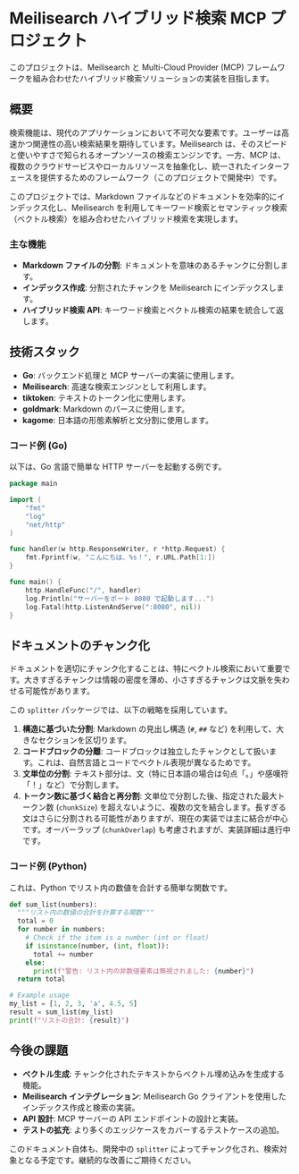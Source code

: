 # Meilisearch ハイブリッド検索 MCP プロジェクト

このプロジェクトは、Meilisearch と Multi-Cloud Provider (MCP) フレームワークを組み合わせたハイブリッド検索ソリューションの実装を目指します。

## 概要

検索機能は、現代のアプリケーションにおいて不可欠な要素です。ユーザーは高速かつ関連性の高い検索結果を期待しています。Meilisearch は、そのスピードと使いやすさで知られるオープンソースの検索エンジンです。一方、MCP は、複数のクラウドサービスやローカルリソースを抽象化し、統一されたインターフェースを提供するためのフレームワーク（このプロジェクトで開発中）です。

このプロジェクトでは、Markdown ファイルなどのドキュメントを効率的にインデックス化し、Meilisearch を利用してキーワード検索とセマンティック検索（ベクトル検索）を組み合わせたハイブリッド検索を実現します。

### 主な機能

- **Markdown ファイルの分割**: ドキュメントを意味のあるチャンクに分割します。
- **インデックス作成**: 分割されたチャンクを Meilisearch にインデックスします。
- **ハイブリッド検索 API**: キーワード検索とベクトル検索の結果を統合して返します。

## 技術スタック

- **Go**: バックエンド処理と MCP サーバーの実装に使用します。
- **Meilisearch**: 高速な検索エンジンとして利用します。
- **tiktoken**: テキストのトークン化に使用します。
- **goldmark**: Markdown のパースに使用します。
- **kagome**: 日本語の形態素解析と文分割に使用します。

### コード例 (Go)

以下は、Go 言語で簡単な HTTP サーバーを起動する例です。

```go
package main

import (
	"fmt"
	"log"
	"net/http"
)

func handler(w http.ResponseWriter, r *http.Request) {
	fmt.Fprintf(w, "こんにちは、%s！", r.URL.Path[1:])
}

func main() {
	http.HandleFunc("/", handler)
	log.Println("サーバーをポート 8080 で起動します...")
	log.Fatal(http.ListenAndServe(":8080", nil))
}
```

## ドキュメントのチャンク化

ドキュメントを適切にチャンク化することは、特にベクトル検索において重要です。大きすぎるチャンクは情報の密度を薄め、小さすぎるチャンクは文脈を失わせる可能性があります。

この `splitter` パッケージでは、以下の戦略を採用しています。

1.  **構造に基づいた分割**: Markdown の見出し構造 (`#`, `##` など) を利用して、大きなセクションを区切ります。
2.  **コードブロックの分離**: コードブロックは独立したチャンクとして扱います。これは、自然言語とコードでベクトル表現が異なるためです。
3.  **文単位の分割**: テキスト部分は、文（特に日本語の場合は句点「。」や感嘆符「！」など）で分割します。
4.  **トークン数に基づく結合と再分割**: 文単位で分割した後、指定された最大トークン数 (`chunkSize`) を超えないように、複数の文を結合します。長すぎる文はさらに分割される可能性がありますが、現在の実装では主に結合が中心です。オーバーラップ (`chunkOverlap`) も考慮されますが、実装詳細は進行中です。

### コード例 (Python)

これは、Python でリスト内の数値を合計する簡単な関数です。

```python
def sum_list(numbers):
  """リスト内の数値の合計を計算する関数"""
  total = 0
  for number in numbers:
    # Check if the item is a number (int or float)
    if isinstance(number, (int, float)):
      total += number
    else:
      print(f"警告: リスト内の非数値要素は無視されました: {number}")
  return total

# Example usage
my_list = [1, 2, 3, 'a', 4.5, 5]
result = sum_list(my_list)
print(f"リストの合計: {result}")
```

## 今後の課題

- **ベクトル生成**: チャンク化されたテキストからベクトル埋め込みを生成する機能。
- **Meilisearch インテグレーション**: Meilisearch Go クライアントを使用したインデックス作成と検索の実装。
- **API 設計**: MCP サーバーの API エンドポイントの設計と実装。
- **テストの拡充**: より多くのエッジケースをカバーするテストケースの追加。

このドキュメント自体も、開発中の `splitter` によってチャンク化され、検索対象となる予定です。継続的な改善にご期待ください。
